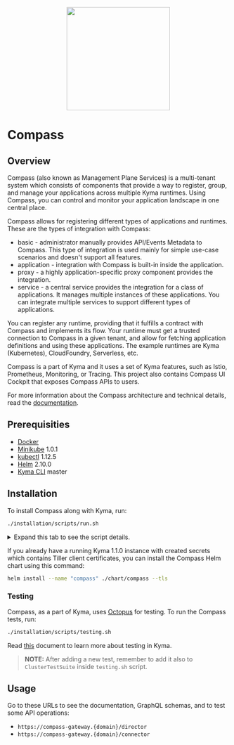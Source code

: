 <p align="center">
 <img src="https://raw.githubusercontent.com/kyma-incubator/compass/master/logo.png" width="235">
</p>

# Compass

## Overview

Compass (also known as Management Plane Services) is a multi-tenant system which consists of components that provide a way to register, group, and manage your applications across multiple Kyma runtimes. Using Compass, you can control and monitor your application landscape in one central place.

Compass allows for registering different types of applications and runtimes.
These are the types of integration with Compass:
- basic - administrator manually provides API/Events Metadata to Compass. This type of integration is used mainly for simple use-case scenarios and doesn't support all features.
- application - integration with Compass is built-in inside the application.
- proxy - a highly application-specific proxy component provides the integration.
- service -  a central service provides the integration for a class of applications. It manages multiple instances of these applications. You can integrate multiple services to support different types of applications.

You can register any runtime, providing that it fulfills a contract with Compass and implements its flow. Your runtime must get a trusted connection to Compass in a given tenant, and allow for fetching application definitions and using these applications. The example runtimes are Kyma (Kubernetes), CloudFoundry, Serverless, etc.

Compass is a part of Kyma and it uses a set of Kyma features, such as Istio, Prometheus, Monitoring, or Tracing. This project also contains Compass UI Cockpit that exposes Compass APIs to users.

For more information about the Compass architecture and technical details, read the [documentation](./docs).

## Prerequisities

- [Docker](https://www.docker.com/get-started)
- [Minikube](https://github.com/kubernetes/minikube) 1.0.1
- [kubectl](https://kubernetes.io/docs/tasks/tools/install-kubectl/) 1.12.5
- [Helm](https://github.com/kubernetes/helm) 2.10.0
- [Kyma CLI](https://github.com/kyma-project/cli) master

## Installation

To install Compass along with Kyma, run:

```bash
./installation/scripts/run.sh
```
<div tabs>
 <details>
 <summary>
 Expand this tab to see the script details.
 </summary>

The `run.sh` script does the following:
1. Provision local Kubernetes cluster on Minikube adjusted for Kyma installation via `Kyma CLI`.
2. Install Kyma 1.1.0 on the cluster with custom list of components provided in `./installation/resources/installer-cr.yaml` file.  
3. Download Helm client certificates created with Kyma installation.
4. Perform installation of `compass` Helm chart.  
  </details>

If you already have a running Kyma 1.1.0 instance with created secrets which contains Tiller client certificates, you can install the Compass Helm chart using this command:
```bash
helm install --name "compass" ./chart/compass --tls
```

### Testing

Compass, as a part of Kyma, uses [Octopus](https://github.com/kyma-incubator/octopus/blob/master/README.md) for testing. To run the Compass tests, run:

```bash
./installation/scripts/testing.sh
```

Read [this](https://kyma-project.io/docs/root/kyma#details-testing-kyma) document to learn more about testing in Kyma.

> **NOTE:** After adding a new test, remember to add it also to `ClusterTestSuite` inside `testing.sh` script.


## Usage

Go to these URLs to see the documentation, GraphQL schemas, and to test some API operations:

- `https://compass-gateway.{domain}/director`
- `https://compass-gateway.{domain}/connector`
